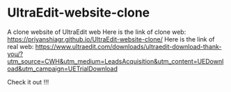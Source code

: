 # UltraEdit-website-clone
A clone website of UltraEdit web
Here is the link of clone web: https://priyanshiagr.github.io/UltraEdit-website-clone/
Here is the link of real web: https://www.ultraedit.com/downloads/ultraedit-download-thank-you/?utm_source=CWH&utm_medium=LeadsAcquisition&utm_content=UEDownload&utm_campaign=UETrialDownload

Check it out !!!
